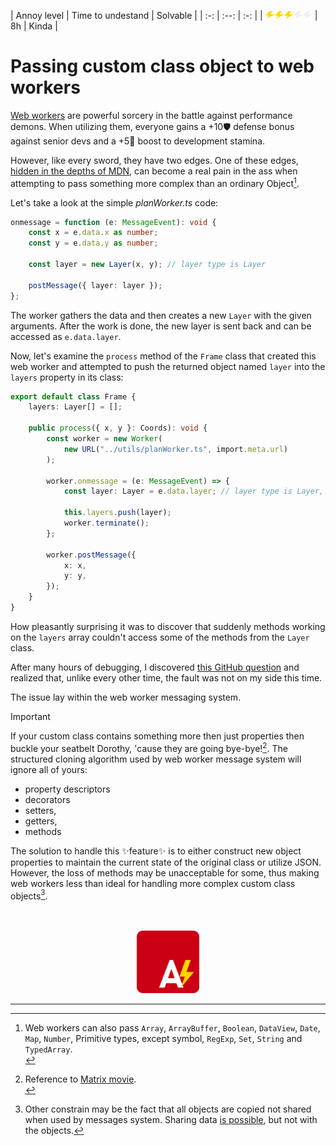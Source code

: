 <span align="center"><div>
| Annoy level | Time to undestand | Solvable |
| :-: | :--: | :-: |
| <img src="Bolt.svg" width="15" height="12"/><img src="Bolt.svg" width="15" height="12"/><img src="Bolt.svg" width="15" height="12"/><img src="Bolt_off.svg" width="15" height="12"/><img src="Bolt_off.svg" width="15" height="12"/> |        8h |  Kinda |
</div></span>

# Passing custom class object to web workers

[Web workers](https://developer.mozilla.org/en-US/docs/Web/API/Web_Workers_API/Using_web_workers) are powerful sorcery in the battle against performance demons. When utilizing them, everyone gains a +10🛡️ defense bonus against senior devs and a +5🐎 boost to development stamina.

However, like every sword, they have two edges. One of these edges, [hidden in the depths of MDN](https://developer.mozilla.org/en-US/docs/Web/API/Web_Workers_API/Structured_clone_algorithm), can become a real pain in the ass when attempting to pass something more complex than an ordinary Object[^1].

Let's take a look at the simple _planWorker.ts_ code:

```TypeScript
onmessage = function (e: MessageEvent): void {
    const x = e.data.x as number;
    const y = e.data.y as number;

    const layer = new Layer(x, y); // layer type is Layer

    postMessage({ layer: layer });
};
```

The worker gathers the data and then creates a new `Layer` with the given arguments. After the work is done, the new layer is sent back and can be accessed as `e.data.layer`.

Now, let's examine the `process` method of the `Frame` class that created this web worker and attempted to push the returned object named `layer` into the `layers` property in its class:

```TypeScript
export default class Frame {
    layers: Layer[] = [];

    public process({ x, y }: Coords): void {
        const worker = new Worker(
            new URL("../utils/planWorker.ts", import.meta.url)
        );

        worker.onmessage = (e: MessageEvent) => {
            const layer: Layer = e.data.layer; // layer type is Layer, right?

            this.layers.push(layer);
            worker.terminate();
        };

        worker.postMessage({
            x: x,
            y: y,
        });
    }
}
```

How pleasantly surprising it was to discover that suddenly methods working on the `layers` array couldn't access some of the methods from the `Layer` class.

After many hours of debugging, I discovered [this GitHub question](https://stackoverflow.com/questions/7704323/passing-objects-to-a-web-worker) and realized that, unlike every other time, the fault was not on my side this time.

The issue lay within the web worker messaging system.

> [!IMPORTANT]
> If your custom class contains something more then just properties then buckle your seatbelt Dorothy, 'cause they are going bye-bye![^2]. The structured cloning algorithm used by web worker message system will ignore all of yours:
>
> -   property descriptors
> -   decorators
> -   setters,
> -   getters,
> -   methods

The solution to handle this ✨feature✨ is to either construct new object properties to maintain the current state of the original class or utilize JSON. However, the loss of methods may be unacceptable for some, thus making web workers less than ideal for handling more complex custom class objects[^3].

<br>
<br>

<span align="center">
    <div>
        <img src="AnnoyScript_logo.svg" height="100" width="100"/>
    </div>
</span>

<hr>

[^1]: Web workers can also pass `Array`, `ArrayBuffer`, `Boolean`, `DataView`, `Date`, `Map`, `Number`, Primitive types, except symbol, `RegExp`, `Set`, `String` and `TypedArray`. <br>
[^2]: Reference to [Matrix movie](https://www.youtube.com/watch?v=0-JJuHpfN5g&pp=ygUSbWF0cml4IHNheSBieWUgYnll).<br>
[^3]: Other constrain may be the fact that all objects are copied not shared when used by messages system. Sharing data [is possible](https://developer.mozilla.org/en-US/docs/Web/API/Web_Workers_API/Using_web_workers#passing_data_by_transferring_ownership_transferable_objects), but not with the objects.
